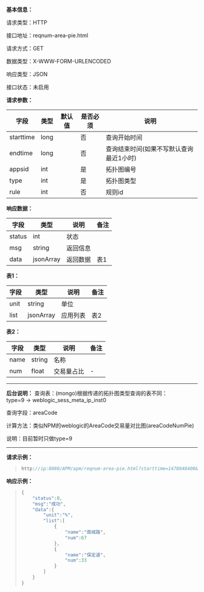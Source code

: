 **基本信息：**

请求类型：HTTP

接口地址：reqnum-area-pie.html

请求方式：GET

数据类型：X-WWW-FORM-URLENCODED

响应类型：JSON

接口状态：未启用

**请求参数：**

| **字段** | **类型** | **默认值** | **是否必须** | **说明** |
| --- | --- | --- | --- | --- |
| starttime | long | | 否 | 查询开始时间 |
| endtime | long | | 否 | 查询结束时间\(如果不写默认查询最近1小时\) |
| appsid | int | | 是 | 拓扑图编号 |
| type | int | | 是 | 拓扑图类型 |
| rule | int | | 否 | 规则id |

**响应数据：**

| **字段** | **类型** | **说明** | **备注** |
| --- | --- | --- | --- |
| status | int | 状态 | |
| msg | string | 返回信息 | |
| data | jsonArray | 返回数据 | 表1 |

**表1：**

| **字段** | **类型** | **说明** | **备注** |
| --- | --- | --- | --- |
| unit | string | 单位 | |
| list | jsonArray | 应用列表 | 表2 |

**表2：**

| **字段** | **类型** | **说明** | **备注** |
| --- | --- | --- | --- |
| name | string | 名称 | |
| num | float | 交易量占比 | - |

---

**后台说明：**
查询表：(mongo)根据传递的拓扑图类型查询的表不同：       
       type=9 -> weblogic_sess_meta_ip_inst0

查询字段：areaCode

计算方法：类似NPM的weblogic的AreaCode交易量对比图(areaCodeNumPie)

说明：目前暂时只做type=9

---

**请求示例：**

> ```js
> http://ip:8080/APM/apm/reqnum-area-pie.html?starttime=1478048400&endtime=1478052000
> ```

**响应示例：**

> ```js
> {
>     "status":0,
>     "msg":"成功",
>     "data":{
>         "unit":"%",
>         "list":[
>             {
>                 "name":"南城路",
>                 "num":67
>             },
>             {
>                 "name":"保定道",
>                 "num":33
>             }
>         ]
>     }
> }
> ```
